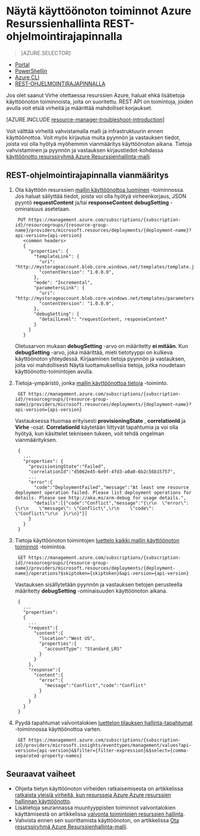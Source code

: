 <properties
   pageTitle="Näytä käyttöönoton toiminnot REST-ohjelmointirajapinnalla | Microsoft Azure"
   description="Tässä artikkelissa käsitellään Resurssienhallinta käyttöönotosta virheiden havaitsemista Azure Resurssienhallinta REST-Ohjelmointirajapinnalla avulla."
   services="azure-resource-manager,virtual-machines"
   documentationCenter=""
   tags="top-support-issue"
   authors="tfitzmac"
   manager="timlt"
   editor="tysonn"/>

<tags
   ms.service="azure-resource-manager"
   ms.devlang="na"
   ms.topic="article"
   ms.tgt_pltfrm="vm-multiple"
   ms.workload="infrastructure"
   ms.date="06/13/2016"
   ms.author="tomfitz"/>

# <a name="view-deployment-operations-with-azure-resource-manager-rest-api"></a>Näytä käyttöönoton toiminnot Azure Resurssienhallinta REST-ohjelmointirajapinnalla

> [AZURE.SELECTOR]
- [Portal](resource-manager-troubleshoot-deployments-portal.md)
- [PowerShellin](resource-manager-troubleshoot-deployments-powershell.md)
- [Azure CLI](resource-manager-troubleshoot-deployments-cli.md)
- [REST-OHJELMOINTIRAJAPINNALLA](resource-manager-troubleshoot-deployments-rest.md)

Jos olet saanut Virhe otettaessa resurssien Azure, haluat ehkä lisätietoja käyttöönoton toiminnoista, joita on suoritettu. REST API on toimintoja, joiden avulla voit etsiä virheitä ja määrittää mahdolliset korjaukset.

[AZURE.INCLUDE [resource-manager-troubleshoot-introduction](../includes/resource-manager-troubleshoot-introduction.md)]

Voit välttää virheitä vahvistamalla malli ja infrastruktuurin ennen käyttöönottoa. Voit myös kirjautua muita pyynnön ja vastauksen tiedot, joista voi olla hyötyä myöhemmin vianmääritys käyttöönoton aikana. Tietoja vahvistaminen ja pyynnön ja vastauksen kirjaustiedot-kohdassa [käyttöönotto resurssiryhmä Azure Resurssienhallinta-malli](resource-group-template-deploy-rest.md).

## <a name="troubleshoot-with-rest-api"></a>REST-ohjelmointirajapinnalla vianmääritys

1. Ota käyttöön resurssien [mallin käyttöönottoa luominen](https://msdn.microsoft.com/library/azure/dn790564.aspx) -toiminnossa. Jos haluat säilyttää tiedot, joista voi olla hyötyä virheenkorjaus, JSON pyyntö **requestContent** ja/tai **responseContent** **debugSetting** -ominaisuus asetetaan. 

        PUT https://management.azure.com/subscriptions/{subscription-id}/resourcegroups/{resource-group-name}/providers/microsoft.resources/deployments/{deployment-name}?api-version={api-version}
          <common headers>
          {
            "properties": {
              "templateLink": {
                "uri": "http://mystorageaccount.blob.core.windows.net/templates/template.json",
                "contentVersion": "1.0.0.0",
              },
              "mode": "Incremental",
              "parametersLink": {
                "uri": "http://mystorageaccount.blob.core.windows.net/templates/parameters.json",
                "contentVersion": "1.0.0.0",      
              },
              "debugSetting": {
                "detailLevel": "requestContent, responseContent"
              }
            }
          }

    Oletusarvon mukaan **debugSetting** -arvo on määritetty **ei mitään**. Kun **debugSetting** -arvo, joka määrittää, mieti tietotyyppi on kulkeva käyttöönoton yhteydessä. Kirjaaminen tietoja pyynnön ja vastauksen, joita voi mahdollisesti Näytä luottamuksellisia tietoja, jotka noudetaan käyttöönotto-toimintojen avulla. 

2. Tietoja-ympäristö, jonka [mallin käyttöönottoa tietoja](https://msdn.microsoft.com/library/azure/dn790565.aspx) -toiminto.

        GET https://management.azure.com/subscriptions/{subscription-id}/resourcegroups/{resource-group-name}/providers/microsoft.resources/deployments/{deployment-name}?api-version={api-version}

    Vastauksessa Huomaa erityisesti **provisioningState** , **correlationId** ja **Virhe** -osat. **CorrelationId** käytetään liittyvät tapahtumia ja voi olla hyötyä, kun käsittelet tekniseen tukeen, voit tehdä ongelman vianmäärityksen.
    
        { 
          ...
          "properties": {
            "provisioningState":"Failed",
            "correlationId":"d5062e45-6e9f-4fd3-a0a0-6b2c56b15757",
            ...
            "error":{
              "code":"DeploymentFailed","message":"At least one resource deployment operation failed. Please list deployment operations for details. Please see http://aka.ms/arm-debug for usage details.",
              "details":[{"code":"Conflict","message":"{\r\n  \"error\": {\r\n    \"message\": \"Conflict\",\r\n    \"code\": \"Conflict\"\r\n  }\r\n}"}]
            }  
          }
        }

3. Tietoja käyttöönoton toimintojen [luettelo kaikki mallin käyttöönoton toiminnot](https://msdn.microsoft.com/library/azure/dn790518.aspx) -toimintoa. 

        GET https://management.azure.com/subscriptions/{subscription-id}/resourcegroups/{resource-group-name}/providers/microsoft.resources/deployments/{deployment-name}/operations?$skiptoken={skiptoken}&api-version={api-version}

    Vastauksen sisällytetään pyynnön ja vastauksen tietojen perusteella määritetty **debugSetting** -ominaisuuden käyttöönoton aikana.
    
        {
          ...
          "properties": 
          {
            ...
            "request":{
              "content":{
                "location":"West US",
                "properties":{
                  "accountType": "Standard_LRS"
                }
              }
            },
            "response":{
              "content":{
                "error":{
                  "message":"Conflict","code":"Conflict"
                }
              }
            }
          }
        }

4. Pyydä tapahtumat valvontalokien [luettelon tilauksen hallinta-tapahtumat](https://msdn.microsoft.com/library/azure/dn931934.aspx) -toiminnossa käyttöönottoa varten.

        GET https://management.azure.com/subscriptions/{subscription-id}/providers/microsoft.insights/eventtypes/management/values?api-version={api-version}&$filter={filter-expression}&$select={comma-separated-property-names}


## <a name="next-steps"></a>Seuraavat vaiheet

- Ohjeita tietyn käyttöönoton virheiden ratkaisemisesta on artikkelissa [ratkaista yleisiä virheitä, kun resursseja Azure Azure resurssien hallinnan käyttöönotto](resource-manager-common-deployment-errors.md).
- Lisätietoja seurannassa muuntyyppisten toiminnot valvontalokien käyttämisestä on artikkelissa [valvonta toimintojen resurssien hallinta](resource-group-audit.md).
- Vahvista ennen sen suorittamista käyttöönoton, on artikkelissa [Ota resurssiryhmä Azure Resurssienhallinta-malli](resource-group-template-deploy.md).
